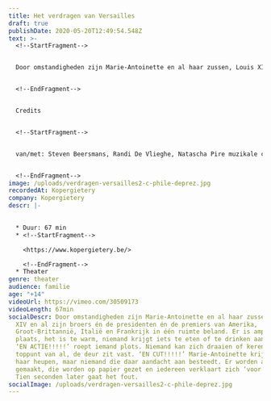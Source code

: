 ```yaml
---
title: Het verdragen van Versailles
draft: true
publishDate: 2020-05-20T12:49:54.548Z
text: >-
  <!--StartFragment-->


  Door omstandigheden zijn Marie-Antoinette en al haar zussen, Louis XIV en al zijn broers én de presidenten én de premiers van Amerika, Groot-Brittannië, Italië en Frankrijk in één ruimte beland. Er is amper plaats, het is te warm, niemand krijgt iets te eten of te drinken aangeboden. ‘EN ACTIE!!!!!’ roept iemand plots. Niemand kan zich draaien of keren en toppunt van al, de deur zit vast. ‘EN CUT!!!!!’ Marie-Antoinette krijgt het op haar heupen, maar niemand die daar aandacht aan besteedt. Er worden afspraken gemaakt, die worden op papier gezet en iedereen verklaart zich ‘voor akkoord’. Tien seconden later gaat het fout.


  <!--EndFragment-->


  Credits


  <!--StartFragment-->


  van/met: Steven Beersmans, Randi De Vlieghe, Natascha Pire muzikale coaching: David Davidse scenografie: Manolito Glas lichtontwerp: Jeroen Doise, Manolito Glas dramaturgie: Mieke Versyp kostuums: Raïssa Hans


  <!--EndFragment-->
image: /uploads/verdragen-versailles2-c-phile-deprez.jpg
recordedAt: Kopergietery
company: Kopergietery
descr: |-
  

  * Duur: 67 min
  * <!--StartFragment-->

    <https://www.kopergietery.be/>

    <!--EndFragment-->
  * Theater
genre: theater
audience: familie
age: "+14"
videoUrl: https://vimeo.com/30509173
videoLength: 67min
socialDescr: Door omstandigheden zijn Marie-Antoinette en al haar zussen, Louis
  XIV en al zijn broers én de presidenten én de premiers van Amerika,
  Groot-Brittannië, Italië en Frankrijk in één ruimte beland. Er is amper
  plaats, het is te warm, niemand krijgt iets te eten of te drinken aangeboden.
  ‘EN ACTIE!!!!!’ roept iemand plots. Niemand kan zich draaien of keren en
  toppunt van al, de deur zit vast. ‘EN CUT!!!!!’ Marie-Antoinette krijgt het op
  haar heupen, maar niemand die daar aandacht aan besteedt. Er worden afspraken
  gemaakt, die worden op papier gezet en iedereen verklaart zich ‘voor akkoord’.
  Tien seconden later gaat het fout.
socialImage: /uploads/verdragen-versailles2-c-phile-deprez.jpg
---
```

